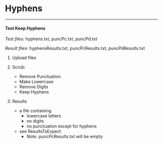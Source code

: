 # Hyphens

***

#### Test Keep Hyphens

*Test files:* hyphens.txt, puncPc.txt, puncPd.txt

*Result files:* hyphensResults.txt, puncPcResults.txt, puncPdResults.txt

1. Upload files

2. Scrub: 
    - Remove Punctuation
    - Make Lowercase 
    - Remove Digits 
    - Keep Hyphens

3. Results
    - a file containing
        * lowercase letters
        * no digits
        * no punctuation except for hyphens
    - see ResultsToExpect
        * *Note:* puncPcResults.txt will be empty
